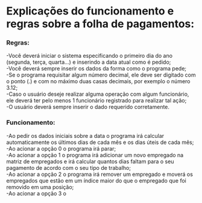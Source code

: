 <h1><b>Explicações do funcionamento e regras sobre a folha de pagamentos:</b></h1>
  <h3>Regras:</h3>
    -Você deverá iniciar o sistema especificando o primeiro dia do ano (segunda, terça, quarta...) e inserindo a data atual como é pedido;<br>
    -Você deverá sempre inserir os dados da forma como o programa pede;<br>
    -Se o programa requisitar algum número decimal, ele deve ser digitado com o ponto (.) e com no máximo duas casas decimais, por exemplo o número 3.12;<br>
    -Caso o usuário deseje realizar alguma operação com algum funcionário, ele deverá ter pelo menos 1 funcionário registrado para realizar tal ação;<br>
    -O usuário deverá sempre inserir o dado requerido corretamente.<br>
    
  <h3>Funcionamento:</h3>
  -Ao pedir os dados iniciais sobre a data o programa irá calcular automaticamente os últimos dias de cada mês e os dias úteis de cada mês;<br>
  -Ao acionar a opção 0 o programa irá parar;<br>
  -Ao acionar a opção 1 o programa irá adicionar um novo empregado na matriz de empregados e irá calcular quantos dias faltam para o seu pagamento de acordo com o seu tipo de trabalho;<br>
  -Ao acionar a opção 2 o programa irá remover um empregado e moverá os empregados que estão em um índice maior do que o empregado que foi removido em uma posição;<br>
  -Ao acionar a opção 3 o 
